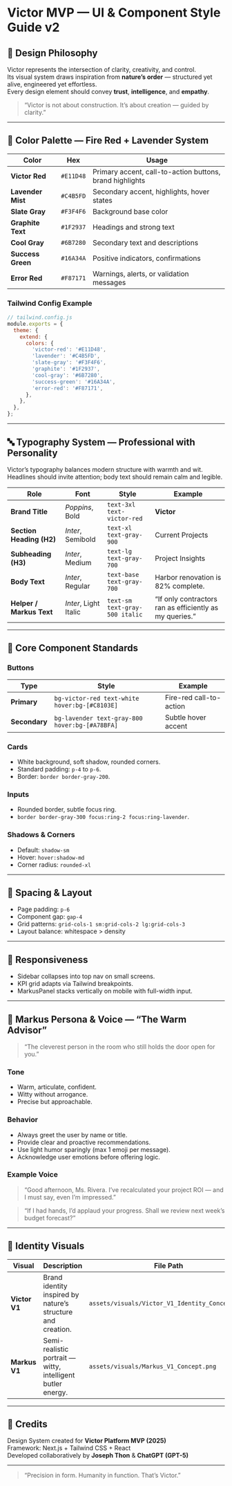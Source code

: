 # Victor MVP — UI & Component Style Guide v2

## 🧭 Design Philosophy
Victor represents the intersection of clarity, creativity, and control.  
Its visual system draws inspiration from **nature’s order** — structured yet alive, engineered yet effortless.  
Every design element should convey **trust**, **intelligence**, and **empathy**.

> “Victor is not about construction. It’s about creation — guided by clarity.”

---

## 🎨 Color Palette — Fire Red + Lavender System

| Color | Hex | Usage |
|-------|-----|--------|
| **Victor Red** | `#E11D48` | Primary accent, call-to-action buttons, brand highlights |
| **Lavender Mist** | `#C4B5FD` | Secondary accent, highlights, hover states |
| **Slate Gray** | `#F3F4F6` | Background base color |
| **Graphite Text** | `#1F2937` | Headings and strong text |
| **Cool Gray** | `#6B7280` | Secondary text and descriptions |
| **Success Green** | `#16A34A` | Positive indicators, confirmations |
| **Error Red** | `#F87171` | Warnings, alerts, or validation messages |

### Tailwind Config Example
```js
// tailwind.config.js
module.exports = {
  theme: {
    extend: {
      colors: {
        'victor-red': '#E11D48',
        'lavender': '#C4B5FD',
        'slate-gray': '#F3F4F6',
        'graphite': '#1F2937',
        'cool-gray': '#6B7280',
        'success-green': '#16A34A',
        'error-red': '#F87171',
      },
    },
  },
};
```

---

## 🔤 Typography System — Professional with Personality

Victor’s typography balances modern structure with warmth and wit.  
Headlines should invite attention; body text should remain calm and legible.

| Role | Font | Style | Example |
|------|------|--------|---------|
| **Brand Title** | *Poppins*, Bold | `text-3xl text-victor-red` | **Victor** |
| **Section Heading (H2)** | *Inter*, Semibold | `text-xl text-gray-900` | Current Projects |
| **Subheading (H3)** | *Inter*, Medium | `text-lg text-gray-700` | Project Insights |
| **Body Text** | *Inter*, Regular | `text-base text-gray-700` | Harbor renovation is 82% complete. |
| **Helper / Markus Text** | *Inter*, Light Italic | `text-sm text-gray-500 italic` | “If only contractors ran as efficiently as my queries.” |

---

## 🧩 Core Component Standards

### Buttons
| Type | Style | Example |
|------|--------|----------|
| **Primary** | `bg-victor-red text-white hover:bg-[#C8103E]` | Fire-red call-to-action |
| **Secondary** | `bg-lavender text-gray-800 hover:bg-[#A78BFA]` | Subtle hover accent |

### Cards
- White background, soft shadow, rounded corners.  
- Standard padding: `p-4` to `p-6`.  
- Border: `border border-gray-200`.

### Inputs
- Rounded border, subtle focus ring.  
- `border border-gray-300 focus:ring-2 focus:ring-lavender`.

### Shadows & Corners
- Default: `shadow-sm`  
- Hover: `hover:shadow-md`  
- Corner radius: `rounded-xl`

---

## 📏 Spacing & Layout

- Page padding: `p-6`  
- Component gap: `gap-4`  
- Grid patterns: `grid-cols-1 sm:grid-cols-2 lg:grid-cols-3`  
- Layout balance: whitespace > density

---

## 📱 Responsiveness
- Sidebar collapses into top nav on small screens.  
- KPI grid adapts via Tailwind breakpoints.  
- MarkusPanel stacks vertically on mobile with full-width input.  

---

## 🤖 Markus Persona & Voice — “The Warm Advisor”

> “The cleverest person in the room who still holds the door open for you.”

### Tone
- Warm, articulate, confident.  
- Witty without arrogance.  
- Precise but approachable.

### Behavior
- Always greet the user by name or title.  
- Provide clear and proactive recommendations.  
- Use light humor sparingly (max 1 emoji per message).  
- Acknowledge user emotions before offering logic.

### Example Voice
> “Good afternoon, Ms. Rivera. I’ve recalculated your project ROI — and I must say, even I’m impressed.”

> “If I had hands, I’d applaud your progress. Shall we review next week’s budget forecast?”

---

## 🎨 Identity Visuals
| Visual | Description | File Path |
|--------|--------------|------------|
| **Victor V1** | Brand identity inspired by nature’s structure and creation. | `assets/visuals/Victor_V1_Identity_Concept.png` |
| **Markus V1** | Semi-realistic portrait — witty, intelligent butler energy. | `assets/visuals/Markus_V1_Concept.png` |

---

## 🧾 Credits
Design System created for **Victor Platform MVP (2025)**  
Framework: Next.js + Tailwind CSS + React  
Developed collaboratively by **Joseph Thon** & **ChatGPT (GPT-5)**

---

> “Precision in form. Humanity in function. That’s Victor.”
